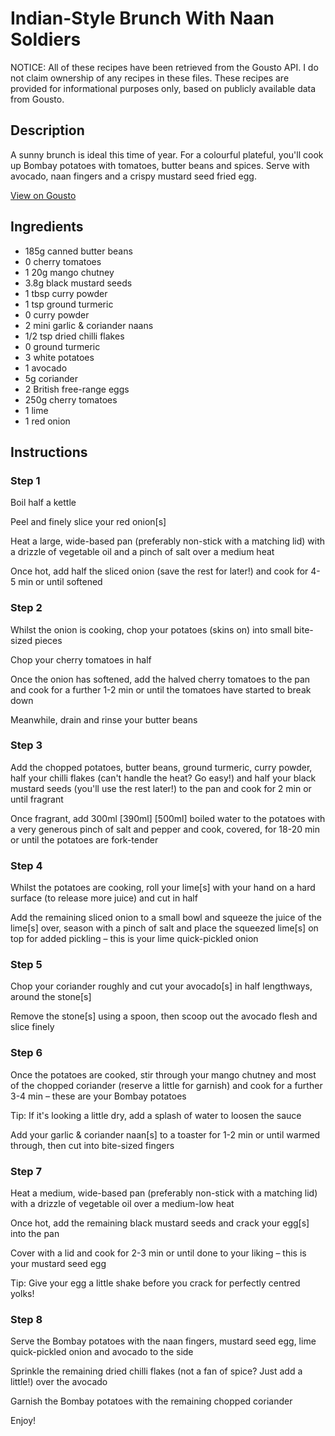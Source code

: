 # Indian-Style Brunch With Naan Soldiers

NOTICE: All of these recipes have been retrieved from the Gousto API. I do not claim ownership of any recipes in these files. These recipes are provided for informational purposes only, based on publicly available data from Gousto.

## Description

A sunny brunch is ideal this time of year. For a colourful plateful, you'll cook up Bombay potatoes with tomatoes, butter beans and spices. Serve with avocado, naan fingers and a crispy mustard seed fried egg.

[View on Gousto](https://www.gousto.co.uk/recipes/cookbook/indian-style-brunch-with-naan-soldiers)

## Ingredients

- 185g canned butter beans
- 0 cherry tomatoes
- 1 20g mango chutney
- 3.8g black mustard seeds
- 1 tbsp curry powder
- 1 tsp ground turmeric
- 0 curry powder
- 2 mini garlic & coriander naans
- 1/2 tsp dried chilli flakes
- 0 ground turmeric
- 3 white potatoes
- 1 avocado
- 5g coriander
- 2 British free-range eggs
- 250g cherry tomatoes
- 1 lime
- 1 red onion

## Instructions


### Step 1

Boil half a kettle

Peel and finely slice your red onion[s]

Heat a large, wide-based pan (preferably non-stick with a matching lid) with a drizzle of vegetable oil and a pinch of salt over a medium heat

Once hot, add half the sliced onion (save the rest for later!) and cook for 4-5 min or until softened


### Step 2

Whilst the onion is cooking, chop your potatoes (skins on) into small bite-sized pieces

Chop your cherry tomatoes in half

Once the onion has softened, add the halved cherry tomatoes to the pan and cook for a further 1-2 min or until the tomatoes have started to break down

Meanwhile, drain and rinse your butter beans


### Step 3

Add the chopped potatoes, butter beans, ground turmeric, curry powder, half your chilli flakes (can't handle the heat? Go easy!) and half your black mustard seeds (you'll use the rest later!) to the pan and cook for 2 min or until fragrant

Once fragrant, add 300ml <span class="text-purple">[390ml]</span> <span class="text-danger">[500ml]</span> boiled water to the potatoes with a very generous pinch of salt and pepper and cook, covered, for 18-20 min or until the potatoes are fork-tender


### Step 4

Whilst the potatoes are cooking, roll your lime[s] with your hand on a hard surface (to release more juice) and cut in half

Add the remaining sliced onion to a small bowl and squeeze the juice of the lime[s] over, season with a pinch of salt and place the squeezed lime[s] on top for added pickling – this is your lime quick-pickled onion


### Step 5

Chop your coriander roughly and cut your avocado[s] in half lengthways, around the stone[s]

Remove the stone[s] using a spoon, then scoop out the avocado flesh and slice finely


### Step 6

Once the potatoes are cooked, stir through your mango chutney and most of the chopped coriander (reserve a little for garnish) and cook for a further 3-4 min – these are your Bombay potatoes

Tip: If it's looking a little dry, add a splash of water to loosen the sauce

Add your garlic & coriander naan[s] to a toaster for 1-2 min or until warmed through, then cut into bite-sized fingers


### Step 7

Heat a medium, wide-based pan (preferably non-stick with a matching lid) with a drizzle of vegetable oil over a medium-low heat

Once hot, add the remaining black mustard seeds and crack your egg[s]<span class="text-danger"> </span>into the pan

Cover with a lid and cook for 2-3 min or until done to your liking – this is your mustard seed egg

Tip: Give your egg a little shake before you crack for perfectly centred yolks!

### Step 8

Serve the Bombay potatoes with the naan fingers, mustard seed egg, lime quick-pickled onion and avocado to the side

Sprinkle the remaining dried chilli flakes (not a fan of spice? Just add a little!) over the avocado

Garnish the Bombay potatoes with the remaining chopped coriander

Enjoy!

